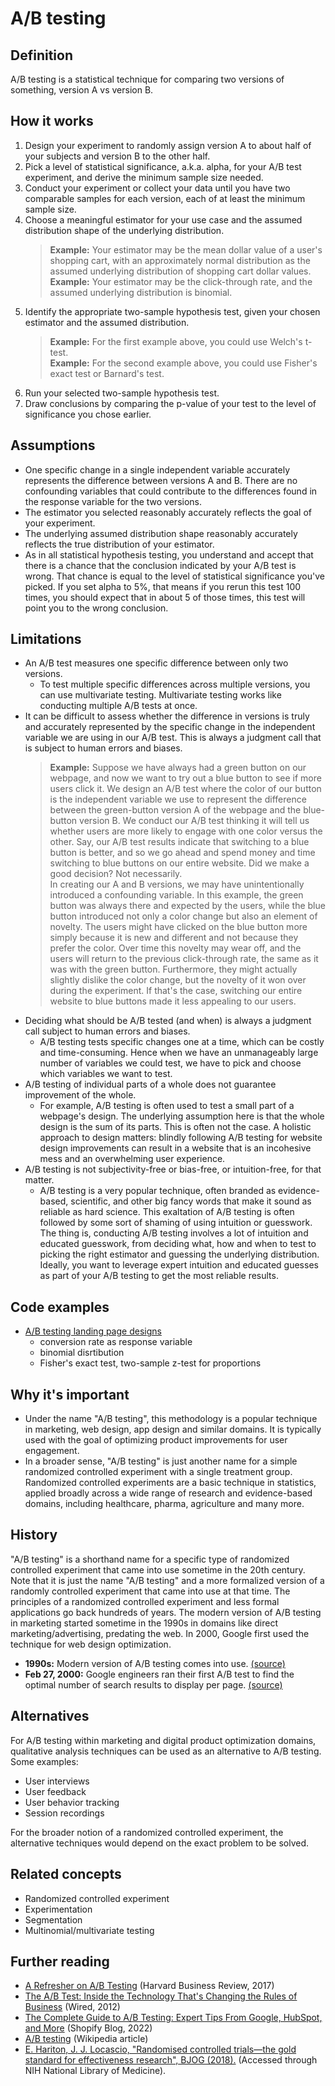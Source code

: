 # A/B testing  

## Definition  
A/B testing is a statistical technique for comparing two versions of something, version A vs version B.  

## How it works  
1. Design your experiment to randomly assign version A to about half of your subjects and version B to the other half.  
2. Pick a level of statistical significance, a.k.a. alpha, for your A/B test experiment, and derive the minimum sample size needed.  
3. Conduct your experiment or collect your data until you have two comparable samples for each version, each of at least the minimum sample size.   
4. Choose a meaningful estimator for your use case and the assumed distribution shape of the underlying distribution.  
   >**Example:** Your estimator may be the mean dollar value of a user's shopping cart, with an approximately normal distribution as the assumed underlying distribution of shopping cart dollar values.  
   >**Example:** Your estimator may be the click-through rate, and the assumed underlying distribution is binomial.  
5. Identify the appropriate two-sample hypothesis test, given your chosen estimator and the assumed distribution.  
   >**Example:** For the first example above, you could use Welch's t-test.  
   >**Example:** For the second example above, you could use Fisher's exact test or Barnard's test.  
6. Run your selected two-sample hypothesis test.  
7. Draw conclusions by comparing the p-value of your test to the level of significance you chose earlier.  

## Assumptions  
- One specific change in a single independent variable accurately represents the difference between versions A and B. There are no confounding variables that could contribute to the differences found in the response variable for the two versions.  
- The estimator you selected reasonably accurately reflects the goal of your experiment.  
- The underlying assumed distribution shape reasonably accurately reflects the true distribution of your estimator.  
- As in all statistical hypothesis testing, you understand and accept that there is a chance that the conclusion indicated by your A/B test is wrong. That chance is equal to the level of statistical significance you've picked. If you set alpha to 5%, that means if you rerun this test 100 times, you should expect that in about 5 of those times, this test will point you to the wrong conclusion.  

## Limitations  
- An A/B test measures one specific difference between only two versions.  
  - To test multiple specific differences across multiple versions, you can use multivariate testing. Multivariate testing works like conducting multiple A/B tests at once.  
- It can be difficult to assess whether the difference in versions is truly and accurately represented by the specific change in the independent variable we are using in our A/B test. This is always a judgment call that is subject to human errors and biases.  
  >**Example:** Suppose we have always had a green button on our webpage, and now we want to try out a blue button to see if more users click it. We design an A/B test where the color of our button is the independent variable we use to represent the difference between the green-button version A of the webpage and the blue-button version B. We conduct our A/B test thinking it will tell us whether users are more likely to engage with one color versus the other. Say, our A/B test results indicate that switching to a blue button is better, and so we go ahead and spend money and time switching to blue buttons on our entire website. Did we make a good decision? Not necessarily.  
  >In creating our A and B versions, we may have unintentionally introduced a confounding variable. In this example, the green button was always there and expected by the users, while the blue button introduced not only a color change but also an element of novelty. The users might have clicked on the blue button more simply because it is new and different and not because they prefer the color. Over time this novelty may wear off, and the users will return to the previous click-through rate, the same as it was with the green button. Furthermore, they might actually slightly dislike the color change, but the novelty of it won over during the experiment. If that's the case, switching our entire website to blue buttons made it less appealing to our users.  
- Deciding what should be A/B tested (and when) is always a judgment call subject to human errors and biases.  
  - A/B testing tests specific changes one at a time, which can be costly and time-consuming. Hence when we have an unmanageably large number of variables we could test, we have to pick and choose which variables we want to test.  
- A/B testing of individual parts of a whole does not guarantee improvement of the whole.  
  - For example, A/B testing is often used to test a small part of a webpage's design. The underlying assumption here is that the whole design is the sum of its parts. This is often not the case. A holistic approach to design matters: blindly following A/B testing for website design improvements can result in a website that is an incohesive mess and an overwhelming user experience.  
- A/B testing is not subjectivity-free or bias-free, or intuition-free, for that matter.  
  - A/B testing is a very popular technique, often branded as evidence-based, scientific, and other big fancy words that make it sound as reliable as hard science. This exaltation of A/B testing is often followed by some sort of shaming of using intuition or guesswork. The thing is, conducting A/B testing involves a lot of intuition and educated guesswork, from deciding what, how and when to test to picking the right estimator and guessing the underlying distribution. Ideally, you want to leverage expert intuition and educated guesses as part of your A/B testing to get the most reliable results.  

## Code examples  
- [A/B testing landing page designs](https://github.com/33eyes/data-science-notes/blob/main/examples/AB_test_landing_page_conversion_rate.ipynb)  
  - conversion rate as response variable  
  - binomial disrtibution
  - Fisher's exact test, two-sample z-test for proportions  

## Why it's important  
- Under the name "A/B testing", this methodology is a popular technique in marketing, web design, app design and similar domains. It is typically used with the goal of optimizing product improvements for user engagement.  
- In a broader sense, "A/B testing" is just another name for a simple randomized controlled experiment with a single treatment group. Randomized controlled experiments are a basic technique in statistics, applied broadly across a wide range of research and evidence-based domains, including healthcare, pharma, agriculture and many more.  

## History  
"A/B testing" is a shorthand name for a specific type of randomized controlled experiment that came into use sometime in the 20th century. Note that it is just the name "A/B testing" and a more formalized version of a randomly controlled experiment that came into use at that time. The principles of a randomized controlled experiment and less formal applications go back hundreds of years. The modern version of A/B testing in marketing started sometime in the 1990s in domains like direct marketing/advertising, predating the web. In 2000, Google first used the technique for web design optimization.

- **1990s:** Modern version of A/B testing comes into use. [(source)](https://hbr.org/2017/06/a-refresher-on-ab-testing)  
- **Feb 27, 2000:** Google engineers ran their first A/B test to find the optimal number of search results to display per page. [(source)](https://www.wired.com/2012/04/ff-abtesting/)  

## Alternatives  
For A/B testing within marketing and digital product optimization domains, qualitative analysis techniques can be used as an alternative to A/B testing.  
Some examples:  
- User interviews  
- User feedback  
- User behavior tracking  
- Session recordings  

For the broader notion of a randomized controlled experiment, the alternative techniques would depend on the exact problem to be solved.  

## Related concepts  
- Randomized controlled experiment  
- Experimentation  
- Segmentation  
- Multinomial/multivariate testing  

## Further reading  
- [A Refresher on A/B Testing](https://hbr.org/2017/06/a-refresher-on-ab-testing) (Harvard Business Review, 2017)  
- [The A/B Test: Inside the Technology That's Changing the Rules of Business](https://www.wired.com/2012/04/ff-abtesting/) (Wired, 2012)  
- [The Complete Guide to A/B Testing: Expert Tips From Google, HubSpot, and More](https://www.shopify.com/blog/the-complete-guide-to-ab-testing) (Shopify Blog, 2022)  
- [A/B testing](https://en.wikipedia.org/wiki/A/B_testing) (Wikipedia article)  
- [E. Hariton, J. J. Locascio, "Randomised controlled trials—the gold standard for effectiveness research", BJOG (2018).](https://www.ncbi.nlm.nih.gov/pmc/articles/PMC6235704/) (Accessed through NIH National Library of Medicine).  

